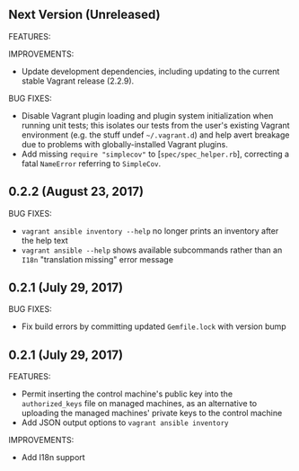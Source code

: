 ## Next Version (Unreleased)

FEATURES:

IMPROVEMENTS:

- Update development dependencies, including updating to the current stable
  Vagrant release (2.2.9).

BUG FIXES:

- Disable Vagrant plugin loading and plugin system initialization when running
  unit tests; this isolates our tests from the user's existing Vagrant
  environment (e.g. the stuff undef `~/.vagrant.d`) and help avert breakage due
  to problems with globally-installed Vagrant plugins.
- Add missing `require "simplecov"` to [`spec/spec_helper.rb`], correcting a
  fatal `NameError` referring to `SimpleCov`.

## 0.2.2 (August 23, 2017)

BUG FIXES:

- `vagrant ansible inventory --help` no longer prints an inventory after the
  help text
- `vagrant ansible --help` shows available subcommands rather than an `I18n`
  "translation missing" error message

## 0.2.1 (July 29, 2017)

BUG FIXES:

- Fix build errors by committing updated `Gemfile.lock` with version bump

## 0.2.1 (July 29, 2017)

FEATURES:

- Permit inserting the control machine's public key into the `authorized_keys`
  file on managed machines, as an alternative to uploading the managed
  machines' private keys to the control machine
- Add JSON output options to `vagrant ansible inventory`

IMPROVEMENTS:

- Add I18n support
